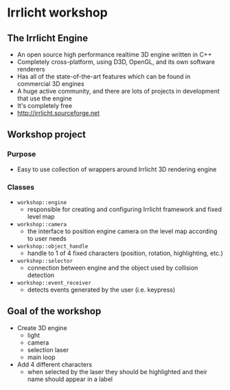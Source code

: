 # Irrlicht workshop

## The Irrlicht Engine

- An open source high performance realtime 3D engine written in C++
- Completely cross-platform, using D3D, OpenGL, and its own software renderers
- Has all of the state-of-the-art features which can be found in commercial 3D engines
- A huge active community, and there are lots of projects in development that use the engine
- It's completely free
- http://irrlicht.sourceforge.net


## Workshop project

### Purpose

- Easy to use collection of wrappers around Irrlicht 3D rendering engine

### Classes

- `workshop::engine`
  - responsible for creating and configuring Irrlicht framework and fixed level map
- `workshop::camera`
  - the interface to position engine camera on the level map according to user needs
- `workshop::object_handle`
  - handle to 1 of 4 fixed characters (position, rotation, highlighting, etc.)
- `workshop::selector`
  - connection between engine and the object used by collision detection
- `workshop::event_receiver`
  - detects events generated by the user (i.e. keypress)

## Goal of the workshop

- Create 3D engine
  - light
  - camera
  - selection laser
  - main loop
- Add 4 different characters
  - when selected by the laser they should be highlighted and their name should appear
    in a label
